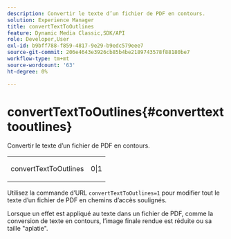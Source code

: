 ```yaml
---
description: Convertir le texte d’un fichier de PDF en contours.
solution: Experience Manager
title: convertTextToOutlines
feature: Dynamic Media Classic,SDK/API
role: Developer,User
exl-id: b9bff788-f859-4817-9e29-b9edc579eee7
source-git-commit: 206e4643e3926cb85b4be2189743578f88180be7
workflow-type: tm+mt
source-wordcount: '63'
ht-degree: 0%

---
```


# convertTextToOutlines{#converttexttooutlines}

Convertir le texte d’un fichier de PDF en contours.

<table id="simpletable_FDE0D8786BC747AF87A336452500E695"> 
 <tr class="strow"> 
  <td class="stentry"> <p><span class="codeph"> convertTextToOutlines</span> </p> </td> 
  <td class="stentry"> <p>0|1 </p></td> 
 </tr> 
</table>

Utilisez la commande d’URL `convertTextToOutlines=1` pour modifier tout le texte d’un fichier de PDF en chemins d’accès soulignés.

Lorsque un effet est appliqué au texte dans un fichier de PDF, comme la conversion de texte en contours, l’image finale rendue est réduite ou sa taille &quot;aplatie&quot;.
